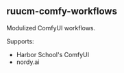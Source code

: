 ## ruucm-comfy-workflows

Modulized ComfyUI workflows.

Supports:
- Harbor School's ComfyUI
- nordy.ai


